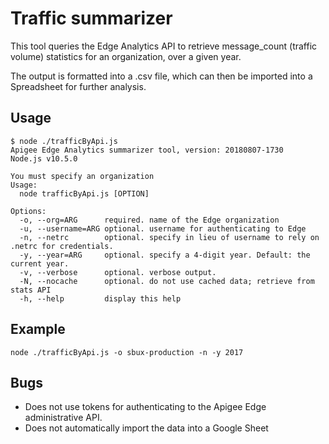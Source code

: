# Traffic summarizer

This tool queries the Edge Analytics API to retrieve message_count (traffic volume) statistics for an organization, over a given year.

The output is formatted into a .csv file, which can then be imported into a Spreadsheet for further analysis.

## Usage

```
$ node ./trafficByApi.js
Apigee Edge Analytics summarizer tool, version: 20180807-1730
Node.js v10.5.0

You must specify an organization
Usage:
  node trafficByApi.js [OPTION]

Options:
  -o, --org=ARG      required. name of the Edge organization
  -u, --username=ARG optional. username for authenticating to Edge
  -n, --netrc        optional. specify in lieu of username to rely on .netrc for credentials.
  -y, --year=ARG     optional. specify a 4-digit year. Default: the current year.
  -v, --verbose      optional. verbose output.
  -N, --nocache      optional. do not use cached data; retrieve from stats API
  -h, --help         display this help
```

## Example

```
node ./trafficByApi.js -o sbux-production -n -y 2017
```

## Bugs

* Does not use tokens for authenticating to the Apigee Edge administrative API.
* Does not automatically import the data into a Google Sheet


